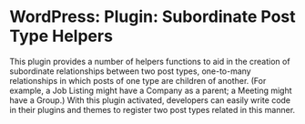WordPress: Plugin: Subordinate Post Type Helpers
====

This plugin provides a number of helpers functions to aid in the creation of subordinate relationships between two post types, one-to-many relationships in which posts of one type are children of another. (For example, a Job Listing might have a Company as a parent; a Meeting might have a Group.) With this plugin activated, developers can easily write code in their plugins and themes to register two post types related in this manner.